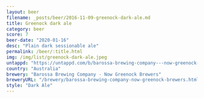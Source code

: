```yaml
---
layout: beer
filename: _posts/beer/2016-11-09-greenock-dark-ale.md
title: Greenock dark ale
category: beer
score: 7
beer-date: "2020-01-16"
desc: "Plain dark sessionable ale"
permalink: /beer/:title.html
img: /img/list/greenock-dark-ale.jpeg
untappd: "https://untappd.com/b/barossa-brewing-company---now-greenock-brewers-greenock-dark-ale/54708"
country: "Australia"
brewery: "Barossa Brewing Company - Now Greenock Brewers"
breweryURL: "/brewery/barossa-brewing-company-now-greenock-brewers.html"
style: "Dark Ale"
---
```

